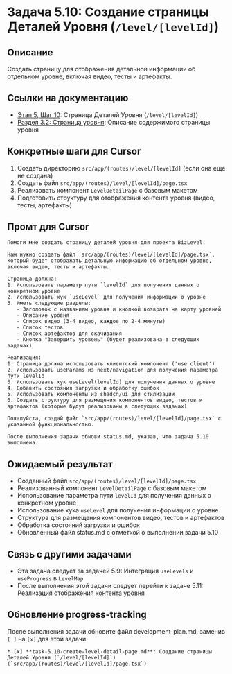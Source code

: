 # Задача 5.10: Создание страницы Деталей Уровня (`/level/[levelId]`)

## Описание
Создать страницу для отображения детальной информации об отдельном уровне, включая видео, тесты и артефакты.

## Ссылки на документацию
- [Этап 5, Шаг 10](../BizLevel-%20План%20Реализации%20Проекта.%2031.03.rtf): Страница Деталей Уровня (`/level/[levelId]`)
- [Раздел 3.2: Страница уровня](../Данные%20по%20МВП,%2025.04.pdf): Описание содержимого страницы уровня

## Конкретные шаги для Cursor
1. Создать директорию `src/app/(routes)/level/[levelId]` (если она еще не создана)
2. Создать файл `src/app/(routes)/level/[levelId]/page.tsx`
3. Реализовать компонент `LevelDetailPage` с базовым макетом
4. Подготовить структуру для отображения контента уровня (видео, тесты, артефакты)

## Промт для Cursor
```
Помоги мне создать страницу деталей уровня для проекта BizLevel.

Нам нужно создать файл `src/app/(routes)/level/[levelId]/page.tsx`, который будет отображать детальную информацию об отдельном уровне, включая видео, тесты и артефакты.

Страница должна:
1. Использовать параметр пути `levelId` для получения данных о конкретном уровне
2. Использовать хук `useLevel` для получения информации о уровне
3. Иметь следующие разделы:
   - Заголовок с названием уровня и кнопкой возврата на карту уровней
   - Описание уровня
   - Список видео (3-4 видео, каждое по 2-4 минуты)
   - Список тестов
   - Список артефактов для скачивания
   - Кнопка "Завершить уровень" (будет реализована в следующих задачах)

Реализация:
1. Страница должна использовать клиентский компонент ('use client')
2. Использовать useParams из next/navigation для получения параметра пути levelId
3. Использовать хук useLevel(levelId) для получения данных о уровне
4. Добавить состояния загрузки и обработку ошибок
5. Использовать компоненты из shadcn/ui для стилизации
6. Создать структуру для размещения компонентов видео, тестов и артефактов (которые будут реализованы в следующих задачах)

Пожалуйста, создай файл `src/app/(routes)/level/[levelId]/page.tsx` с указанной функциональностью.

После выполнения задачи обнови status.md, указав, что задача 5.10 выполнена.
```

## Ожидаемый результат
- Созданный файл `src/app/(routes)/level/[levelId]/page.tsx`
- Реализованный компонент `LevelDetailPage` с базовым макетом
- Использование параметра пути `levelId` для получения данных о конкретном уровне
- Использование хука `useLevel` для получения информации о уровне
- Структура для размещения компонентов видео, тестов и артефактов
- Обработка состояний загрузки и ошибок
- Обновленный файл status.md с отметкой о выполнении задачи 5.10

## Связь с другими задачами
- Эта задача следует за задачей 5.9: Интеграция `useLevels` и `useProgress` в `LevelMap`
- После выполнения этой задачи следует перейти к задаче 5.11: Реализация отображения контента уровня

## Обновление progress-tracking
После выполнения задачи обновите файл development-plan.md, заменив `[ ]` на `[x]` для этой задачи:
```
* [x] **task-5.10-create-level-detail-page.md**: Создание страницы Деталей Уровня (`/level/[levelId]`) (`src/app/(routes)/level/[levelId]/page.tsx`)
```
